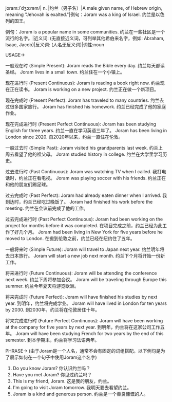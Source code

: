 joram:/ˈdʒɔːrəm/| n. |约兰（男子名）|A male given name, of Hebrew origin, meaning "Jehovah is exalted."|例句：Joram was a king of Israel. 约兰是以色列的国王。

例句：Joram is a popular name in some communities. 约兰在一些社区是一个流行的名字。|近义词: (无直接近义词，可列举其他希伯来名字，例如: Abraham, Isaac, Jacob)|反义词: (人名无反义词)|词性:noun


USAGE->

一般现在时 (Simple Present):
Joram reads the Bible every day. 约兰每天都读圣经。
Joram lives in a small town. 约兰住在一个小镇上。

现在进行时 (Present Continuous):
Joram is reading a book right now. 约兰现在正在读书。
Joram is working on a new project. 约兰正在做一个新项目。

现在完成时 (Present Perfect):
Joram has traveled to many countries. 约兰去过很多国家旅行。
Joram has finished his homework. 约兰已经完成了他的家庭作业。

现在完成进行时 (Present Perfect Continuous):
Joram has been studying English for three years. 约兰一直在学习英语三年了。
Joram has been living in London since 2020. 自2020年以来，约兰一直住在伦敦。

一般过去时 (Simple Past):
Joram visited his grandparents last week. 约兰上周去看望了他的祖父母。
Joram studied history in college. 约兰在大学里学习历史。

过去进行时 (Past Continuous):
Joram was watching TV when I called. 我打电话时，约兰正在看电视。
Joram was playing soccer with his friends. 约兰正在和他的朋友们踢足球。

过去完成时 (Past Perfect):
Joram had already eaten dinner when I arrived. 我到达时，约兰已经吃过晚饭了。
Joram had finished his work before the meeting. 约兰在会议前完成了他的工作。

过去完成进行时 (Past Perfect Continuous):
Joram had been working on the project for months before it was completed. 在项目完成之前，约兰已经为此工作了好几个月。
Joram had been living in New York for five years before he moved to London. 在搬到伦敦之前，约兰已经在纽约住了五年。

一般将来时 (Simple Future):
Joram will travel to Japan next year. 约兰明年将去日本旅行。
Joram will start a new job next month. 约兰下个月将开始一份新工作。

将来进行时 (Future Continuous):
Joram will be attending the conference next week. 约兰下周将参加会议。
Joram will be traveling through Europe this summer. 约兰今年夏天将游览欧洲。

将来完成时 (Future Perfect):
Joram will have finished his studies by next year. 到明年，约兰将完成学业。
Joram will have lived in London for ten years by 2030. 到2030年，约兰将在伦敦居住十年。

将来完成进行时 (Future Perfect Continuous):
Joram will have been working at the company for five years by next year. 到明年，约兰将在这家公司工作五年。
Joram will have been studying French for two years by the end of this semester. 到本学期末，约兰将学习法语两年。


PHRASE->
(由于Joram是一个人名，通常不会有固定的词组搭配。以下例句是为了展示如何在一个句子中使用Joram这个名字)

1.  Do you know Joram? 你认识约兰吗？
2.  Have you met Joram? 你见过约兰吗？
3.  This is my friend, Joram. 这是我的朋友，约兰。
4.  I'm going to visit Joram tomorrow. 我明天要去看望约兰。
5.  Joram is a kind and generous person. 约兰是一个善良慷慨的人。
